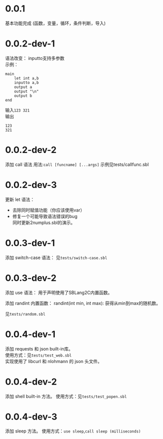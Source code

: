 # 0.0.1
基本功能完成
(函数，变量，循环，条件判断，导入)

# 0.0.2-dev-1
语法改变：
inputto支持多参数  
示例：
```sblang2c
main
    let int a,b
    inputto a,b
    output a
    output "\n"
    output b
end
```
输入`123 321`  
输出
```
123
321
```

# 0.0.2-dev-2
添加 call 语法
用法:`call [funcname] [...args]`
示例见tests/callfunc.sbl

# 0.0.2-dev-3
更新 let 语法：
 - 去除同时赋值功能（你应该使用var）
 - 修复一个可能导致语法错误的bug  
同时更新2numplus.sbl的演示。

# 0.0.3-dev-1
添加 switch-case 语法：
见`tests/switch-case.sbl`

# 0.0.3-dev-2
添加 use 语法：
用于声明使用了SBLang2C内置函数。

添加 randint 内置函数：
randint(int min, int max): 获得从min到max的随机数。

见`tests/random.sbl`

# 0.0.4-dev-1
添加 requests 和 json built-in库。  
使用方式：见`tests/test_web.sbl`  
实现使用了 libcurl 和 nlohmann 的 json 头文件。

# 0.0.4-dev-2
添加 shell built-in 方法。
使用方式：见`tests/test_popen.sbl`

# 0.0.4-dev-3
添加 sleep 方法。
使用方式：`use sleep`,`call sleep (milliseconds)`